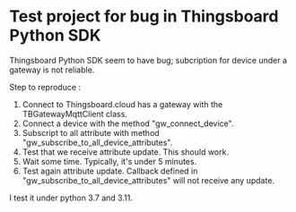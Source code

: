 # Test project for bug in Thingsboard Python SDK

Thingsboard Python SDK seem to have bug; subcription for device under a gateway is not reliable.

Step to reproduce : 
1. Connect to Thingsboard.cloud has a gateway with the TBGatewayMqttClient class.
2. Connect a device with the method "gw_connect_device".
3. Subscript to all attribute with method "gw_subscribe_to_all_device_attributes".
4. Test that we receive attribute update. This should work. 
4. Wait some time. Typically, it's under 5 minutes.
5. Test again attribute update. Callback defined in "gw_subscribe_to_all_device_attributes" will not receive any update.

I test it under python 3.7 and 3.11.

